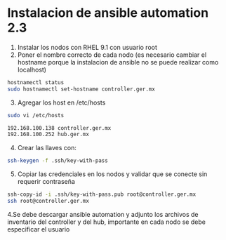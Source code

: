 # Instalacion de ansible automation 2.3

1. Instalar los nodos con RHEL 9.1 con usuario root
2. Poner el nombre correcto de cada nodo (es necesario cambiar el hostname porque la instalacion de ansible no se puede realizar como localhost)
```bash
hostnamectl status
sudo hostnamectl set-hostname controller.ger.mx
```
3. Agregar los host en /etc/hosts
```bash
sudo vi /etc/hosts

192.168.100.138 controller.ger.mx
192.168.100.252 hub.ger.mx
```
4. Crear las llaves con:
```bash
ssh-keygen -f .ssh/key-with-pass
```
5. Copiar las credenciales en los nodos y validar que se conecte sin requerir contraseña
```bash
ssh-copy-id -i .ssh/key-with-pass.pub root@controller.ger.mx
ssh root@controller.ger.mx
```
4.Se debe descargar ansible automation y adjunto los archivos de inventario del controller y del hub, importante en cada nodo se debe especificar el usuario